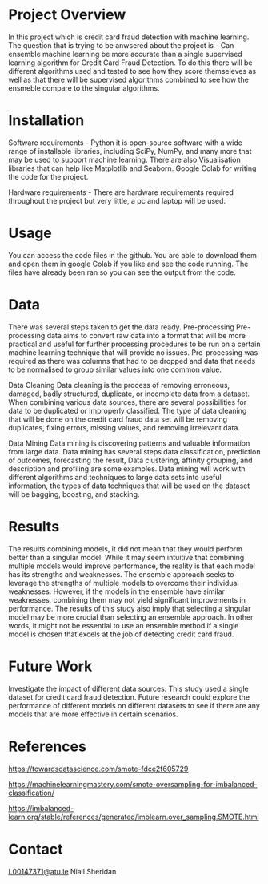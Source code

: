 # Project Overview
In this project which is credit card fraud detection with machine learning. The question that is trying to be anwsered about the project is - Can ensemble machine learning be more accurate than a single supervised learning algorithm for Credit Card Fraud Detection. To do this there will be different algorithms used and tested to see how they score themseleves as well as that there will be supervised algorithms combined to see how the ensmeble compare to the singular algorithms.

# Installation
Software requirements -  Python it is open-source software with a wide range of installable libraries, including SciPy, NumPy, and many more that may be used to support machine learning. There are also Visualisation libraries that can help like Matplotlib and Seaborn. Google Colab for writing the code for the project.

Hardware requirements - There are hardware requirements required throughout the project but very little, a pc and laptop will be used.

# Usage
You can access the code files in the github. You are able to download them and open them in google Colab if you like and see the code running. The files have already been ran so you can see the output from the code.

# Data
There was several steps taken to get the data ready.  Pre-processing
 Pre-processing data aims to convert raw data into a format that will be more practical and useful for further processing procedures to be run on a certain machine learning technique that will provide no issues. Pre-processing was required as there was columns that had to be dropped and data that needs to be normalised to group similar values into one common value.

Data Cleaning
Data cleaning is the process of removing erroneous, damaged, badly structured, duplicate, or incomplete data from a dataset. When combining various data sources, there are several possibilities for data to be duplicated or improperly classified. The type of data cleaning that will be done on the credit card fraud data set will be removing duplicates, fixing errors, missing values, and removing irrelevant data.

Data Mining 
Data mining is discovering patterns and valuable information from large data. Data mining has several steps data classification, prediction of outcomes, forecasting the result, Data clustering, affinity grouping, and description and profiling are some examples. Data mining will work with different algorithms and techniques to large data sets into useful information, the types of data techniques that will be used on the dataset will be bagging, boosting, and stacking.

# Results
The results combining models, it did not mean that they would perform better than a singular model. While it may seem intuitive that combining multiple models would improve performance, the reality is that each model has its strengths and weaknesses. The ensemble approach seeks to leverage the strengths of multiple models to overcome their individual weaknesses. However, if the models in the ensemble have similar weaknesses, combining them may not yield significant improvements in performance. The results of this study also imply that selecting a singular model may be more crucial than selecting an ensemble approach. In other words, it might not be essential to use an ensemble method if a single model is chosen that excels at the job of detecting credit card fraud.

# Future Work
Investigate the impact of different data sources: This study used a single dataset for credit card fraud detection. Future research could explore the performance of different models on different datasets to see if there are any models that are more effective in certain scenarios.

# References

https://towardsdatascience.com/smote-fdce2f605729

https://machinelearningmastery.com/smote-oversampling-for-imbalanced-classification/

https://imbalanced-learn.org/stable/references/generated/imblearn.over_sampling.SMOTE.html

# Contact
L00147371@atu.ie
Niall Sheridan
